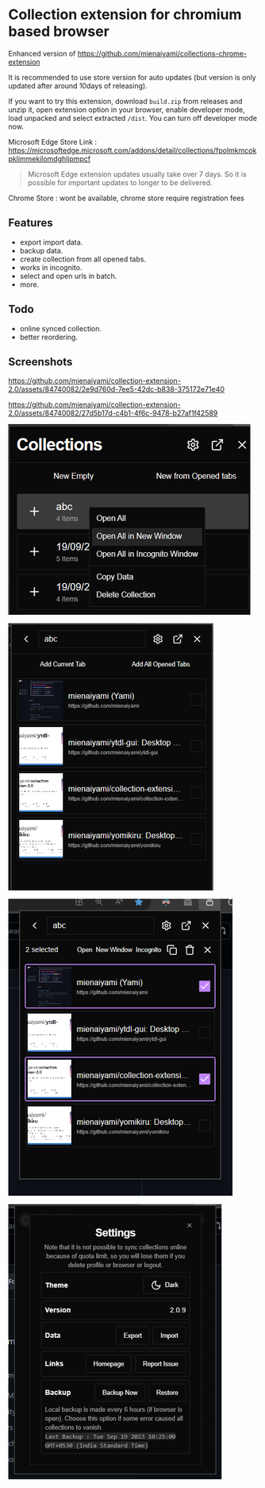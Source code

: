# Collection extension for chromium based browser

Enhanced version of <https://github.com/mienaiyami/collections-chrome-extension>

It is recommended to use store version for auto updates (but version is only updated after around 10days of releasing).

If you want to try this extension, download `build.zip` from releases and unzip it, open extension option in your browser, enable developer mode, load unpacked and select extracted `/dist`. You can turn off developer mode now.

Microsoft Edge Store Link : <https://microsoftedge.microsoft.com/addons/detail/collections/fpolmkmcokpklimmekilomdghljpmpcf>

> Microsoft Edge extension updates usually take over 7 days. So it is possible for important updates to longer to be delivered.

Chrome Store : wont be available, chrome store require registration fees

## Features

- export import data.
- backup data.
- create collection from all opened tabs.
- works in incognito.
- select and open urls in batch.
- more.

## Todo

- online synced collection.
- better reordering.

## Screenshots


https://github.com/mienaiyami/collection-extension-2.0/assets/84740082/2e9d760d-7ee5-42dc-b838-375172e71e40

https://github.com/mienaiyami/collection-extension-2.0/assets/84740082/27d5b17d-c4b1-4f6c-9478-b27af1f42589

![Alt text](github/image2.png)

![Alt text](github/image4.png)

![Alt text](github/image5.png)

![Alt text](github/image.png)
